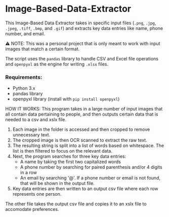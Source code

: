 # Image-Based-Data-Extractor
This Image-Based Data Extractor takes in specific input files (`.png`, `.jpg`, `.jpeg`, `.tiff`, `.bmp`, and `.gif`) and extracts key data entries like name, phone number, and email.

⚠️ NOTE: This was a personal project that is only meant to work with input images that match a certain format.

The script uses the `pandas` library to handle CSV and Excel file operations and `openpyxl` as the engine for writing `.xlsx` files.

### Requirements:
- Python 3.x
- pandas library
- openpyxl library (install with `pip install openpyxl`)

HOW IT WORKS: 
This program takes in a large number of input images that all contain data pertaining to people, and then outputs certain data that is needed to a csv and xslx file. 
1. Each image in the folder is accessed and then cropped to remove unnecessary text.
2. The cropped image is then OCR scanned to extract the raw text.
3. The resulting string is split into a list of words based on whitespace. The list is then filtered to focus on the relevant data.
4. Next, the program searches for three key data entries:
   - A name by taking the first two capitalized words
   - A phone number by searching for paired parenthesis and/or 4 digits in a row
   - An email by searching '@'. If a phone number or email is not found, that will be shown in the output file.
5. Key data entries are then written to an output csv file where each row represents one person.

The other file takes the output csv file and copies it to an xslx file to accomodate preferences.
